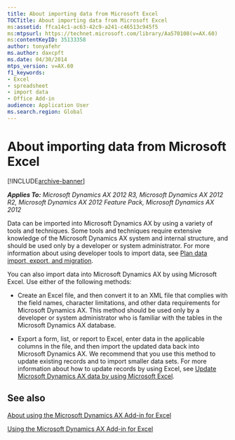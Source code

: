 ```yaml
---
title: About importing data from Microsoft Excel
TOCTitle: About importing data from Microsoft Excel
ms:assetid: ffca14c1-ac63-42c9-a241-c46513c945f5
ms:mtpsurl: https://technet.microsoft.com/library/Aa570108(v=AX.60)
ms:contentKeyID: 35133358
author: tonyafehr
ms.author: daxcpft
ms.date: 04/30/2014
mtps_version: v=AX.60
f1_keywords:
- Excel
- spreadsheet
- import data
- Office Add-in
audience: Application User
ms.search.region: Global
---
```


# About importing data from Microsoft Excel 


[!INCLUDE[archive-banner](includes/archive-banner.md)]


_**Applies To:** Microsoft Dynamics AX 2012 R3, Microsoft Dynamics AX 2012 R2, Microsoft Dynamics AX 2012 Feature Pack, Microsoft Dynamics AX 2012_

Data can be imported into Microsoft Dynamics AX by using a variety of tools and techniques. Some tools and techniques require extensive knowledge of the Microsoft Dynamics AX system and internal structure, and should be used only by a developer or system administrator. For more information about using developer tools to import data, see [Plan data import, export, and migration](plan-data-import-export-and-migration.md).

You can also import data into Microsoft Dynamics AX by using Microsoft Excel. Use either of the following methods:

  - Create an Excel file, and then convert it to an XML file that complies with the field names, character limitations, and other data requirements for Microsoft Dynamics AX. This method should be used only by a developer or system administrator who is familiar with the tables in the Microsoft Dynamics AX database.

  - Export a form, list, or report to Excel, enter data in the applicable columns in the file, and then import the updated data back into Microsoft Dynamics AX. We recommend that you use this method to update existing records and to import smaller data sets. For more information about how to update records by using Excel, see [Update Microsoft Dynamics AX data by using Microsoft Excel](update-microsoft-dynamics-ax-data-by-using-microsoft-excel.md).

## See also

[About using the Microsoft Dynamics AX Add-in for Excel](about-using-the-microsoft-dynamics-ax-add-in-for-excel.md)

[Using the Microsoft Dynamics AX Add-in for Excel](using-the-microsoft-dynamics-ax-add-in-for-excel.md)

  



